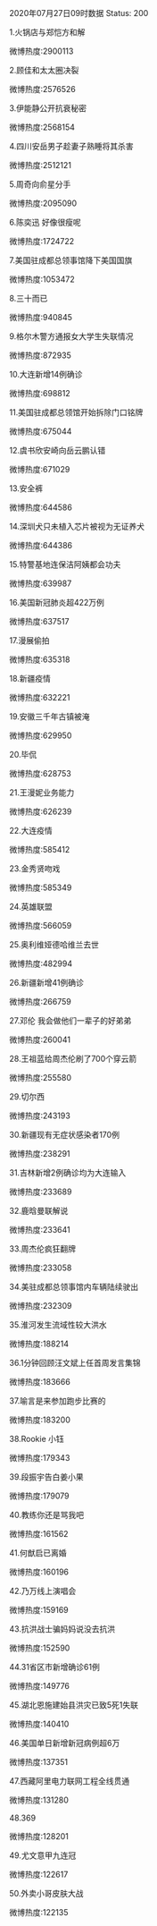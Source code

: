 2020年07月27日09时数据
Status: 200

1.火锅店与郑恺方和解

微博热度:2900113

2.顾佳和太太圈决裂

微博热度:2576526

3.伊能静公开抗衰秘密

微博热度:2568154

4.四川安岳男子趁妻子熟睡将其杀害

微博热度:2512121

5.周奇向俞星分手

微博热度:2095090

6.陈奕迅 好像很瘦呢

微博热度:1724722

7.美国驻成都总领事馆降下美国国旗

微博热度:1053472

8.三十而已

微博热度:940845

9.格尔木警方通报女大学生失联情况

微博热度:872935

10.大连新增14例确诊

微博热度:698812

11.美国驻成都总领馆开始拆除门口铭牌

微博热度:675044

12.虞书欣安崎向岳云鹏认错

微博热度:671029

13.安全裤

微博热度:644586

14.深圳犬只未植入芯片被视为无证养犬

微博热度:644386

15.特警基地连保洁阿姨都会功夫

微博热度:639987

16.美国新冠肺炎超422万例

微博热度:637517

17.漫展偷拍

微博热度:635318

18.新疆疫情

微博热度:632221

19.安徽三千年古镇被淹

微博热度:629950

20.毕侃

微博热度:628753

21.王漫妮业务能力

微博热度:626239

22.大连疫情

微博热度:585412

23.金秀贤吻戏

微博热度:585349

24.英雄联盟

微博热度:566059

25.奥利维娅德哈维兰去世

微博热度:482994

26.新疆新增41例确诊

微博热度:266759

27.邓伦 我会做他们一辈子的好弟弟

微博热度:260041

28.王祖蓝给周杰伦刷了700个穿云箭

微博热度:255580

29.切尔西

微博热度:243193

30.新疆现有无症状感染者170例

微博热度:238291

31.吉林新增2例确诊均为大连输入

微博热度:233689

32.鹿晗曼联解说

微博热度:233641

33.周杰伦疯狂翻牌

微博热度:233058

34.美驻成都总领事馆内车辆陆续驶出

微博热度:232309

35.淮河发生流域性较大洪水

微博热度:188214

36.1分钟回顾汪文斌上任首周发言集锦

微博热度:183666

37.喻言是来参加跑步比赛的

微博热度:183200

38.Rookie 小钰

微博热度:179343

39.段振宇告白姜小果

微博热度:179079

40.教练你还是骂我吧

微博热度:161562

41.何猷启已离婚

微博热度:160196

42.乃万线上演唱会

微博热度:159169

43.抗洪战士骗妈妈说没去抗洪

微博热度:152590

44.31省区市新增确诊61例

微博热度:149776

45.湖北恩施建始县洪灾已致5死1失联

微博热度:140410

46.美国单日新增新冠病例超6万

微博热度:137351

47.西藏阿里电力联网工程全线贯通

微博热度:131280

48.369

微博热度:128201

49.尤文意甲九连冠

微博热度:122617

50.外卖小哥皮肤大战

微博热度:122135

